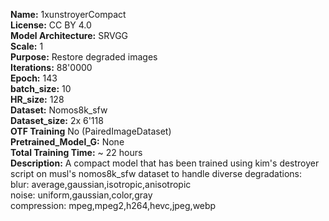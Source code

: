 **Name:** 1xunstroyerCompact  
**License:** CC BY 4.0  
**Model Architecture:** SRVGG  
**Scale:** 1  
**Purpose:** Restore degraded images  
**Iterations:** 88'0000  
**Epoch:** 143  
**batch_size:** 10  
**HR_size:** 128  
**Dataset:** Nomos8k_sfw  
**Dataset_size:** 2x 6'118  
**OTF Training** No (PairedImageDataset)  
**Pretrained_Model_G:** None  
**Total Training Time:** ~ 22 hours  
**Description:** A compact model that has been trained using kim's destroyer script on musl's nomos8k_sfw dataset to handle diverse degradations:  
blur: average,gaussian,isotropic,anisotropic   
noise: uniform,gaussian,color,gray  
compression: mpeg,mpeg2,h264,hevc,jpeg,webp  

